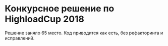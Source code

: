# Конкурсное решение по HighloadCup 2018 

Решение заняло 65 место.
Код приводится как есть, без рефакторинга и исправлений.